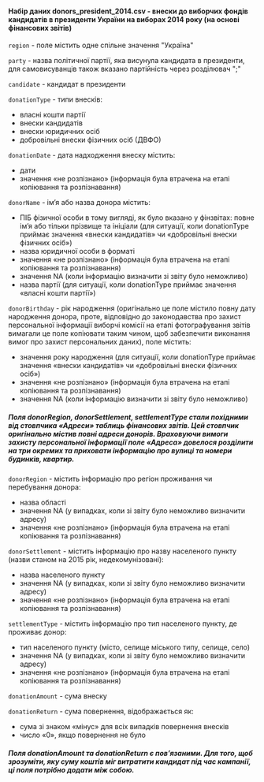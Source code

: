 #### Набір даних donors_president_2014.csv - внески до виборчих фондів кандидатів в президенти України на виборах 2014 року (на основі фінансових звітів)

```region``` - поле містить одне спільне значення "Україна"

```party``` - назва політичної партії, яка висунула кандидата в президенти, для самовисуванців також вказано партійність через розділювач ";"

```candidate``` - кандидат в президенти

```donationType``` - типи внесків:
- власні кошти партії
- внески кандидатів
- внески юридичних осіб
- добровільні внески фізичних осіб (ДВФО)
	
```donationDate``` - дата надходження внеску містить:
- дати
- значення «не розпізнано» (інформація була втрачена на етапі копіювання та розпізнавання)
	
```donorName``` - ім’я або назва донора містить:
- ПІБ фізичної особи в тому вигляді, як було вказано у фінзвітах: повне ім’я або тільки прізвище та ініціали (для ситуації, коли donationType приймає значення «внески кандидатів» чи «добровільні внески фізичних осіб»)
- назва юридичної особи в форматі
- значення «не розпізнано» (інформація була втрачена на етапі копіювання та розпізнавання)
- значення NA (коли інформацію визначити зі звіту було неможливо)
- назва партії (для ситуації, коли donationType приймає значення «власні кошти партії»)

```donorBirthday``` - рік народження (оригінально це поле містило повну дату народження донора, проте, відповідно до законодавства про захист персональної інформації виборчі комісії на етапі фотографування звітів вимагали це поле копіювати таким чином, щоб забезпечити виконання вимог про захист персональних даних), поле містить:
- значення року народження (для ситуації, коли donationType приймає значення «внески кандидатів» чи «добровільні внески фізичних осіб»)
- значення «не розпізнано» (інформація була втрачена на етапі копіювання та розпізнавання)
- значення NA (коли інформацію визначити зі звіту було неможливо)
	
##### Поля donorRegion, donorSettlement, settlementType стали похідними від стовпчика «Адреси» таблиць фінансових звітів. Цей стовпчик оригінально містив повні адреси донорів. Враховуючи вимоги захисту персональної інформації поле «Адреса» довелося розділити на три окремих та приховати інформацію про вулиці та номери будинків, квартир.

```donorRegion``` - містить інформацію про регіон проживання чи перебування донора:
- назва області
- значення NA (у випадках, коли зі звіту було неможливо визначити адресу)
- значення «не розпізнано» (інформація була втрачена на етапі копіювання та розпізнавання)

```donorSettlement``` - містить інформацію про назву населеного пункту (назви станом на 2015 рік, недекомунізовані):
- назва населеного пункту
- значення NA (у випадках, коли зі звіту було неможливо визначити адресу)
- значення «не розпізнано» (інформація була втрачена на етапі копіювання та розпізнавання)

```settlementType``` - містить інформацію про тип населеного пункту, де проживає донор:
- тип населеного пункту (місто, селище міського типу, селище, село)
- значення NA (у випадках, коли зі звіту було неможливо визначити адресу)
- значення «не розпізнано» (інформація була втрачена на етапі копіювання та розпізнавання)

```donationAmount``` - сума внеску

```donationReturn``` - сума повернення, відображається як:
- сума зі знаком «мінус» для всіх випадків повернення внесків
- число «0», якщо повернення не було

##### Поля donationAmount та donationReturn є пов’язаними. Для того, щоб зрозуміти, яку суму коштів міг витратити кандидат під час кампанії, ці поля потрібно додати між собою.
